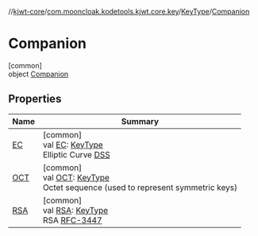 //[kjwt-core](../../../../index.md)/[com.mooncloak.kodetools.kjwt.core.key](../../index.md)/[KeyType](../index.md)/[Companion](index.md)

# Companion

[common]\
object [Companion](index.md)

## Properties

| Name | Summary |
|---|---|
| [EC](-e-c.md) | [common]<br>val [EC](-e-c.md): [KeyType](../index.md)<br>Elliptic Curve [DSS](https://datatracker.ietf.org/doc/html/rfc7518#ref-DSS) |
| [OCT](-o-c-t.md) | [common]<br>val [OCT](-o-c-t.md): [KeyType](../index.md)<br>Octet sequence (used to represent symmetric keys) |
| [RSA](-r-s-a.md) | [common]<br>val [RSA](-r-s-a.md): [KeyType](../index.md)<br>RSA [RFC-3447](https://datatracker.ietf.org/doc/html/rfc3447) |
